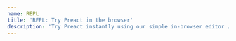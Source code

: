```yaml
---
name: REPL
title: 'REPL: Try Preact in the browser'
description: 'Try Preact instantly using our simple in-browser editor / IDE.'
---
```

